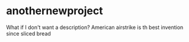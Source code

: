 # anothernewproject
What if I don't want a description?
American airstrike is th best  invention since sliced bread
